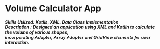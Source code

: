<h1> Volume Calculator App <br> </h1>
<h5> 
Skills Utilized: Kotlin, XML, Data Class Implementation </br>
Description :
Designed an application using XML and Kotlin to calculate the volume of various shapes,</br>
incorporating Adapter, Array Adapter and GridView elements for user interaction.
</h5>
